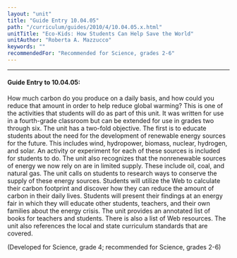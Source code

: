 ```yaml
---
layout: "unit"
title: "Guide Entry 10.04.05"
path: "/curriculum/guides/2010/4/10.04.05.x.html"
unitTitle: "Eco-Kids: How Students Can Help Save the World"
unitAuthor: "Roberta A. Mazzucco"
keywords: ""
recommendedFor: "Recommended for Science, grades 2-6"
---
```

<body>
<hr/>
<h4>
Guide Entry to 10.04.05:
</h4>
<p>
How much carbon do you produce on a daily basis, and how could you reduce that amount in order to help reduce global warming? This is one of the activities that students will do as part of this unit. It was written for use in a fourth-grade classroom but can be extended for use in grades two through six. The unit has a two-fold objective. The first is to educate students about the need for the development of renewable energy sources for the future. This includes wind, hydropower, biomass, nuclear, hydrogen, and solar. An activity or experiment for each of these sources is included for students to do.  The unit also recognizes that the nonrenewable sources of energy we now rely on are in limited supply. These include oil, coal, and natural gas. The unit calls on students to research ways to conserve the supply of these energy sources. Students will utilize the Web to calculate their carbon footprint and discover how they can reduce the amount of carbon in their daily lives. Students will present their findings at an energy fair in which they will educate other students, teachers, and their own families about the energy crisis. The unit provides an annotated list of books for teachers and students. There is also a list of Web resources.  The unit also references the local and state curriculum standards that are covered.
</p>
<p>
(Developed for Science, grade 4; recommended for Science, grades 2-6)
</p>
</body>
